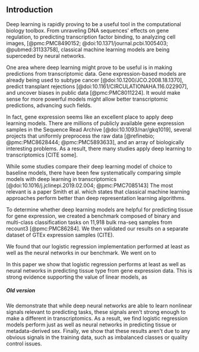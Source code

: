 ## Introduction


Deep learning is rapidly proving to be a useful tool in the computational biology toolbox.
From unraveling DNA sequences' effects on gene regulation, to predicting transcription factor binding, to analyzing cell images, [@pmc:PMC8490152; @doi:10.1371/journal.pcbi.1005403; @pubmed:31133758], classical machine learning models are being superceded by neural networks.

One area where deep learning might prove to be useful is in making predictions from transcriptomic data.
Gene expression-based models are already being used to subtype cancer [@doi:10.1200/JCO.2008.18.1370], predict transplant rejections [@doi:10.1161/CIRCULATIONAHA.116.022907], and uncover biases in public data [@pmc:PMC8011224].
It would make sense for more powerful models might allow better transcriptomic predictions, advancing such fields.

In fact, gene expression seems like an excellent place to apply deep learning models.
There are millions of publicly available gene expression samples in the Sequence Read Archive [@doi:10.1093/nar/gkq1019], several projects that uniformly preprocess the raw data [@refinebio; @pmc:PMC8628444; @pmc:PMC5893633], and an array of biologically interesting problems.
As a result, there many studies apply deep learning to transcriptomics [CITE some].

While some studies compare their deep learning model of choice to baseline models, there have been few systematically comparing simple models with deep learning in transcriptomics [@doi:10.1016/j.jclinepi.2019.02.004; @pmc:PMC7085143] 
The most relevant is a paper Smith et al. which states that classical machine learning approaches perform better than deep representation learning algorithms.

To determine whether deep learning models are helpful for predicting tissue for gene expression, we created a benchmark composed of binary and multi-class classification tasks on 11,918 bulk rna-seq samples from recount3 [@pmc:PMC86284].
We then validated our results on a separate dataset of GTEx expression samples (CITE).

We found that our logistic regression implementation performed at least as well as the neural networks in our benchmark.
We went on to 



In this paper we show that logistic regression performs at least as well as neural networks in predicting tissue type from gene expression data.
This is strong evidence supporting the value of linear models, as 



##### Old version



We demonstrate that while deep neural networks are able to learn nonlinear signals relevant to predicting tasks, these signals aren't strong enough to make a different in transcriptomics.
As a result, we find logistic regression models perform just as well as neural networks in predicting tissue or metadata-derived sex.
Finally, we show that these results aren't due to any obvious signals in the training data, such as imbalanced classes or quality control issues.
